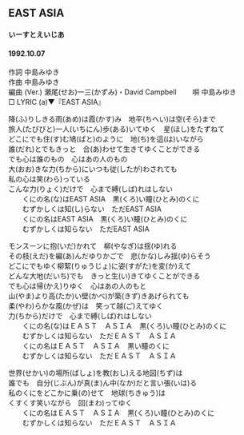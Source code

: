 ## EAST ASIA
#### いーすとえいじあ
####  1992.10.07 


作詞     中島みゆき  
作曲      中島みゆき  
編曲 (Ver.) 瀬尾(せお)一三(かずみ)・David Campbell　　 
唄     中島みゆき   
□ LYRIC (a)▼『EAST ASIA』   
  
  
降(ふ)りしきる雨(あめ)は霞(かす)み　地平(ちへい)は空(そら)まで  
旅人(たびびと)一人(いちにん)歩(ある)いてゆく　星(ほし)をたずねて  
どこにでも住(す)む鳩(ばと)のように　地(ち)を這(は)いながら  
誰(だれ)とでもきっと　合(あ)わせて生きてゆくことができる  
でも心は誰のもの　心はあの人のもの  
大(おお)きな力(ちから)にいつも従(したが)わされても  
私の心は笑(わら)っている  
こんな力(りょく)だけで　心まで縛(しば)れはしない  
　　くにの名(な)はEAST ASIA　黒(くろ)い瞳(ひとみ)のくに  
　　むずかしくは知(し)らない　ただEAST ASIA  
　　くにの名はEAST ASIA　黒(くろ)い瞳(ひとみ)のくに  
　　むずかしくは知らない　ただEAST ASIA  
  
モンスーンに抱(いだ)かれて　柳(やなぎ)は揺(ゆ)れる  
その枝(えだ)を編(あ)んだゆりかごで　悲(かな)しみ揺(ゆ)らそう  
どこにでもゆく柳絮(りゅうじょ)に姿(すがた)を変(か)えて  
どんな大地(だいち)でも　きっと生(い)きてゆくことができる  
でも心は帰(かえ)りゆく　心はあの人のもと  
山(やま)より高(たか)い壁(かべ)が築(きず)きあげられても  
柔(やわ)らかな風(かぜ)は　笑って越(ご)えてゆく  
力(ちから)だけで　心まで縛(しば)れはしない  
　　くにの名(な)はＥＡＳＴ　ＡＳＩＡ　黒(くろ)い瞳(ひとみ)のくに  
　　むずかしくは知らない　ただＥＡＳＴ　ＡＳＩＡ  
　　くにの名はＥＡＳＴ　ＡＳＩＡ　黒い瞳のくに  
　　むずかしくは知らない　ただＥＡＳＴ　ＡＳＩＡ  
  
世界(せかい)の場所(ばしょ)を教(おし)える地図(ちず)は  
誰でも　自分(じぶん)が真(ま)ん中(なか)だと言い張(いは)る  
私のくにをどこかに乗(の)せて　地球(ちきゅう)は  
くすくす笑いながら　回(まわ)ってゆく  
　　くにの名はＥＡＳＴ　ＡＳＩＡ　黒(くろ)い瞳(ひとみ)のくに  
　　むずかしくは知らない　ただＥＡＳＴ　ＡＳＩＡ  